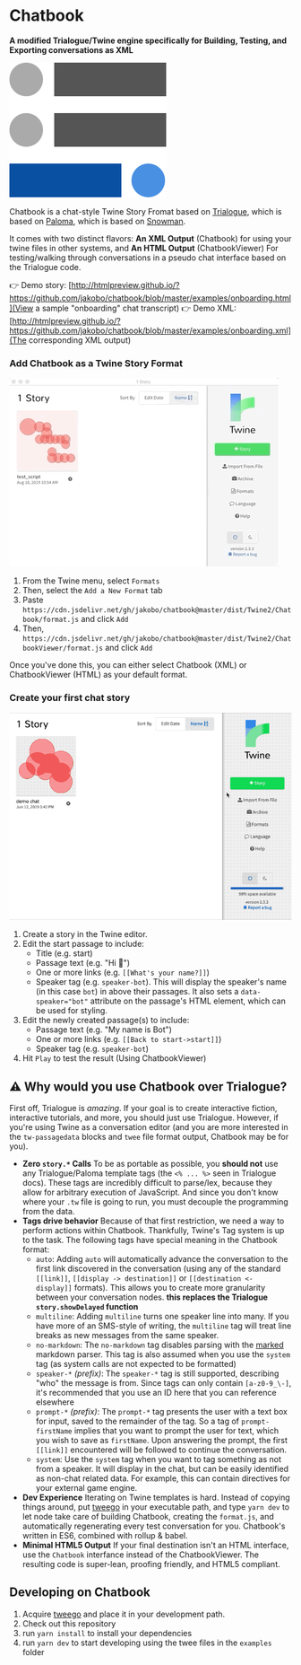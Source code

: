 # Chatbook

**A modified Trialogue/Twine engine specifically for Building, Testing, and Exporting conversations as XML**

![Chatbook logo](dist/Twine2/Chatbook/icon.svg)

Chatbook is a chat-style Twine Story Fromat based on [Trialogue](https://github.com/phivk/trialogue), which is based on [Paloma](http://mcdemarco.net/tools/scree/paloma/), which is based on [Snowman](https://bitbucket.org/klembot/snowman-2/).

It comes with two distinct flavors: **An XML Output** (Chatbook) for using your twine files in other systems, and **An HTML Output** (ChatbookViewer) For testing/walking through conversations in a pseudo chat interface based on the Trialogue code.

👉 Demo story: [http://htmlpreview.github.io/?https://github.com/jakobo/chatbook/blob/master/examples/onboarding.html](View a sample "onboarding" chat transcript)
👉 Demo XML: [http://htmlpreview.github.io/?https://github.com/jakobo/chatbook/blob/master/examples/onboarding.xml](The corresponding XML output)

### Add Chatbook as a Twine Story Format

![add](/docs/add-format.gif)

1. From the Twine menu, select `Formats`
2. Then, select the `Add a New Format` tab
3. Paste `https://cdn.jsdelivr.net/gh/jakobo/chatbook@master/dist/Twine2/Chatbook/format.js` and click `Add`
4. Then, `https://cdn.jsdelivr.net/gh/jakobo/chatbook@master/dist/Twine2/ChatbookViewer/format.js` and click `Add`

Once you've done this, you can either select Chatbook (XML) or ChatbookViewer (HTML) as your default format.

### Create your first chat story

![create a chat](/docs/trialogue-create.gif)

1. Create a story in the Twine editor.
2. Edit the start passage to include:
   - Title (e.g. start)
   - Passage text (e.g. "Hi 👋")
   - One or more links (e.g. `[[What's your name?]]`)
   - Speaker tag (e.g. `speaker-bot`). This will display the speaker's name (in this case `bot`) in above their passages. It also sets a `data-speaker="bot"` attribute on the passage's HTML element, which can be used for styling.
3. Edit the newly created passage(s) to include:
   - Passage text (e.g. "My name is Bot")
   - One or more links (e.g. `[[Back to start->start]]`)
   - Speaker tag (e.g. `speaker-bot`)
4. Hit `Play` to test the result (Using ChatbookViewer)

## ⚠️ Why would you use Chatbook over Trialogue?

First off, Trialogue is _amazing_. If your goal is to create interactive fiction, interactive tutorials, and more, you should just use Trialogue. However, if you're using Twine as a conversation editor (and you are more interested in the `tw-passagedata` blocks and `twee` file format output, Chatbook may be for you).

- **Zero `story.*` Calls** To be as portable as possible, you **should not** use any Trialogue/Paloma template tags (the `<% ... %>` seen in Trialogue docs). These tags are incredibly difficult to parse/lex, because they allow for arbitrary execution of JavaScript. And since you don't know where your `.tw` file is going to run, you must decouple the programming from the data.
- **Tags drive behavior** Because of that first restriction, we need a way to perform actions within Chatbook. Thankfully, Twine's Tag system is up to the task. The following tags have special meaning in the Chatbook format:
  - `auto`: Adding `auto` will automatically advance the conversation to the first link discovered in the conversation (using any of the standard `[[link]]`, `[[display -> destination]]` or `[[destination <- display]]` formats). This allows you to create more granularity between your conversation nodes. **this replaces the Trialogue `story.showDelayed` function**
  - `multiline`: Adding `multiline` turns one speaker line into many. If you have more of an SMS-style of writing, the `multiline` tag will treat line breaks as new messages from the same speaker.
  - `no-markdown`: The `no-markdown` tag disables parsing with the [marked](https://github.com/chjj/marked/) markdown parser. This tag is also assumed when you use the `system` tag (as system calls are not expected to be formatted)
  - `speaker-*` _(prefix)_: The `speaker-*` tag is still supported, describing "who" the message is from. Since tags can only contain `[a-z0-9_\-]`, it's recommended that you use an ID here that you can reference elsewhere
  - `prompt-*` _(prefix)_: The `prompt-*` tag presents the user with a text box for input, saved to the remainder of the tag. So a tag of `prompt-firstName` implies that you want to prompt the user for text, which you wish to save as `firstName`. Upon answering the prompt, the first `[[link]]` encountered will be followed to continue the conversation.
  - `system`: Use the `system` tag when you want to tag something as not from a speaker. It will display in the chat, but can be easily identified as non-chat related data. For example, this can contain directives for your external game engine.
- **Dev Experience** Iterating on Twine templates is hard. Instead of copying things around, put [tweego](https://www.motoslave.net/tweego/) in your executable path, and type `yarn dev` to let node take care of building Chatbook, creating the `format.js`, and automatically regenerating every test conversation for you. Chatbook's written in ES6, combined with rollup & babel.
- **Minimal HTML5 Output** If your final destination isn't an HTML interface, use the `Chatbook` interfance instead of the ChatbookViewer. The resulting code is super-lean, proofing friendly, and HTML5 compliant.

## Developing on Chatbook

1. Acquire [tweego](https://www.motoslave.net/tweego/) and place it in your development path.
2. Check out this repository
3. run `yarn install` to install your dependencies
4. run `yarn dev` to start developing using the twee files in the `examples` folder
